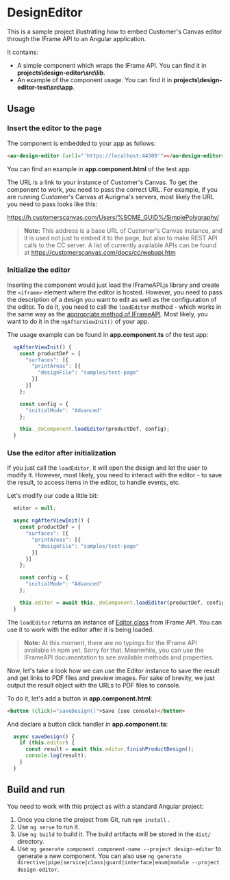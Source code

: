 # DesignEditor

This is a sample project illustrating how to embed Customer's Canvas editor through the IFrame API to an Angular application.

It contains: 

- A simple component which wraps the IFrame API. You can find it in **projects\design-editor\src\lib**.
- An example of the component usage. You can find it in **projects\design-editor-test\src\app**.

## Usage

### Insert the editor to the page

The component is embedded to your app as follows: 

```html
<au-design-editor [url]="'https://localhost:44300'"></au-design-editor>
```

You can find an example in **app.component.html** of the test app. 

The URL is a link to your instance of Customer's Canvas. To get the component to work, you need to pass the correct URL. For example, if you are running Customer's Canvas at Aurigma's servers, most likely the URL you need to pass looks like this: 

https://h.customerscanvas.com/Users/%SOME_GUID%/SimplePolygraphy/ 



> **Note:** This address is a base URL of Customer's Canvas instance, and it is used not just to embed it to the page, but also to make REST API calls to the CC server. A list of currently available APIs can be found at https://customerscanvas.com/docs/cc/webapi.htm  



### Initialize the editor

Inserting the component would just load the IFrameAPI.js library and create the `<iframe>` element where the editor is hosted. However, you need to pass the description of a design you want to edit as well as the configuration of the editor. To do it, you need to call the `loadEditor` method - which works in the same way as the [appropriate method of IFrameAPI](https://customerscanvas.com/docs/cc/customerscanvas.iframeapi.loadeditor.htm). Most likely, you want to do it in the `ngAfterViewInit()` of your app. 

The usage example can be found in **app.component.ts** of the test app:

``` ts
  ngAfterViewInit() {
    const productDef = {
      "surfaces": [{
        "printAreas": [{
          "designFile": "samples/test-page"
        }]
      }]
    };

    const config = {
      "initialMode": "Advanced"
    };

    this._deComponent.loadEditor(productDef, config);
  }
```



### Use the editor after initialization

If you just call the `loadEditor`, it will open the design and let the user to modify it. However, most likely, you need to interact with the editor - to save the result, to access items in the editor, to handle events, etc. 

Let's modify our code a little bit: 

``` ts
  editor = null;

  async ngAfterViewInit() {
    const productDef = {
      "surfaces": [{
        "printAreas": [{
          "designFile": "samples/test-page"
        }]
      }]
    };

    const config = {
      "initialMode": "Advanced"
    };

    this.editor = await this._deComponent.loadEditor(productDef, config);
  }
```

The `loadEditor` returns an instance of [Editor class](https://customerscanvas.com/docs/cc/customerscanvas.iframeapi.editor.htm) from IFrame API. You can use it to work with the editor after it is being loaded.

 

> **Note:** At this moment, there are no typings for the IFrame API available in npm yet. Sorry for that. Meanwhile, you can use the IFrameAPI documentation to see available methods and properties. 



Now, let's take a look how we can use the Editor instance to save the result and get links to PDF files and preview images. For sake of brevity, we just output the result object with the URLs to PDF files to console.

To do it, let's add a button in **app.component.html**:

```html
<button (click)="saveDesign()">Save (see console)</button>
```

And declare a button click handler in **app.component.ts**:  

``` ts
  async saveDesign() {
    if (this.editor) {
      const result = await this.editor.finishProductDesign();
      console.log(result);
    }
  }
```


## Build and run

You need to work with this project as with a standard Angular project:

1. Once you clone the project from Git, run `npm install` .
2. Use `ng serve` to run it.
3. Use `ng build` to build it. The build artifacts will be stored in the `dist/` directory.
4. Use `ng generate component component-name --project design-editor` to generate a new component. You can also use `ng generate directive|pipe|service|class|guard|interface|enum|module --project design-editor`.